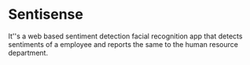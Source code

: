 # Sentisense
It''s a web based sentiment detection facial recognition app that detects sentiments of a employee and reports the same to the human resource department.

